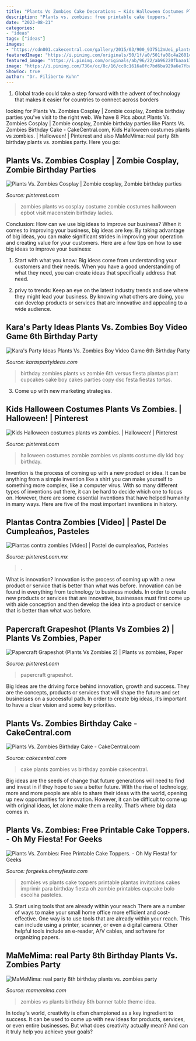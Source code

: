 ```yaml
---
title: "Plants Vs Zombies Cake Decorations ~ Kids Halloween Costumes Plants Vs Zombies."
description: "Plants vs. zombies: free printable cake toppers."
date: "2023-08-21"
categories:
- "ideas"
tags: ["ideas"]
images:
- "https://cdn001.cakecentral.com/gallery/2015/03/900_937512mUei_plants-vs-zombies-birthday-cake.jpg"
featuredImage: "https://i.pinimg.com/originals/50/1f/a0/501fa08c4a2601cd34a7d34cff24b2b5.jpg"
featured_image: "https://i.pinimg.com/originals/ab/96/22/ab96220fbaaa178a1fca97e940e0dc8f.jpg"
image: "https://i.pinimg.com/736x/cc/8c/16/cc8c1616a0fc7bd6ba929a6e7fba47f4.jpg"
ShowToc: true
author: "Dr. Filiberto Kuhn"
---
```



1. Global trade could take a step forward with the advent of technology that makes it easier for countries to connect across borders 

	

		
looking for Plants Vs. Zombies Cosplay | Zombie cosplay, Zombie birthday parties you've visit to the right web. We have 8 Pics about Plants Vs. Zombies Cosplay | Zombie cosplay, Zombie birthday parties like Plants Vs. Zombies Birthday Cake - CakeCentral.com, Kids Halloween costumes plants vs zombies. | Halloween! | Pinterest and also MaMeMima: real party 8th birthday plants vs. zombies party. Here you go:
		
    
## Plants Vs. Zombies Cosplay | Zombie Cosplay, Zombie Birthday Parties

<img loading=lazy src="https://i.pinimg.com/originals/ab/96/22/ab96220fbaaa178a1fca97e940e0dc8f.jpg" onerror="this.onerror=null;this.src='https://tse3.mm.bing.net/th?id=OIP.2UTPBleMmP44VLQzyWkFngHaK-&amp;pid=15.1';" alt="Plants Vs. Zombies Cosplay | Zombie cosplay, Zombie birthday parties">

_Source: pinterest.com_

>zombies plants vs cosplay costume zombie costumes halloween epbot visit macenstein birthday ladies. 

	

Conclusion: How can we use big ideas to improve our business?
When it comes to improving your business, big ideas are key. By taking advantage of big ideas, you can make significant strides in improving your operation and creating value for your customers. Here are a few tips on how to use big ideas to improve your business:
1. Start with what you know: Big ideas come from understanding your customers and their needs. When you have a good understanding of what they need, you can create ideas that specifically address that need.

2. privy to trends: Keep an eye on the latest industry trends and see where they might lead your business. By knowing what others are doing, you can develop products or services that are innovative and appealing to a wide audience.


    
## Kara&#039;s Party Ideas Plants Vs. Zombies Boy Video Game 6th Birthday Party

<img loading=lazy src="http://www.karaspartyideas.com/wp-content/uploads/2013/01/DSC_0110-copy_600x895.jpg" onerror="this.onerror=null;this.src='https://tse1.mm.bing.net/th?id=OIP.1VEGlrxg98wsb6nx57sA0wHaLD&amp;pid=15.1';" alt="Kara&#039;s Party Ideas Plants Vs. Zombies Boy Video Game 6th Birthday Party">

_Source: karaspartyideas.com_

>birthday zombies plants vs zombie 6th versus fiesta plantas plant cupcakes cake boy cakes parties copy dsc festa fiestas tortas. 

	

3. Come up with new marketing strategies.

    
## Kids Halloween Costumes Plants Vs Zombies. | Halloween! | Pinterest

<img loading=lazy src="https://s-media-cache-ak0.pinimg.com/originals/f3/48/3c/f3483c51b1ee3c3fae941139a20867e8.jpg" onerror="this.onerror=null;this.src='https://tse2.mm.bing.net/th?id=OIP.Yyyxd5p67baWK0alBGqBXwHaJ4&amp;pid=15.1';" alt="Kids Halloween costumes plants vs zombies. | Halloween! | Pinterest">

_Source: pinterest.com_

>halloween costumes zombie zombies vs plants costume diy kid boy birthday. 

	

Invention is the process of coming up with a new product or idea. It can be anything from a simple invention like a shirt you can make yourself to something more complex, like a computer virus. With so many different types of inventions out there, it can be hard to decide which one to focus on. However, there are some essential inventions that have helped humanity in many ways. Here are five of the most important inventions in history.

    
## Plantas Contra Zombies [Video] | Pastel De Cumpleaños, Pasteles

<img loading=lazy src="https://i.pinimg.com/736x/cc/8c/16/cc8c1616a0fc7bd6ba929a6e7fba47f4.jpg" onerror="this.onerror=null;this.src='https://tse2.mm.bing.net/th?id=OIP.T3kcC3FN1sCJhSaJLS3SAgHaLR&amp;pid=15.1';" alt="Plantas contra zombies [Video] | Pastel de cumpleaños, Pasteles">

_Source: pinterest.com.mx_

>. 

	

What is innovation?
Innovation is the process of coming up with a new product or service that is better than what was before. Innovation can be found in everything from technology to business models. In order to create new products or services that are innovative, businesses must first come up with aide conception and then develop the idea into a product or service that is better than what was before.

    
## Papercraft Grapeshot (Plants Vs Zombies 2) | Plants Vs Zombies, Paper

<img loading=lazy src="https://i.pinimg.com/originals/50/1f/a0/501fa08c4a2601cd34a7d34cff24b2b5.jpg" onerror="this.onerror=null;this.src='https://tse1.mm.bing.net/th?id=OIP.VSxrpNW7Y_KIH70IlfbgTwHaFj&amp;pid=15.1';" alt="Papercraft Grapeshot (Plants Vs Zombies 2) | Plants vs zombies, Paper">

_Source: pinterest.com_

>papercraft grapeshot. 

	

Big Ideas are the driving force behind innovation, growth and success. They are the concepts, products or services that will shape the future and set businesses on a successful path. In order to create big ideas, it’s important to have a clear vision and some key priorities.

    
## Plants Vs. Zombies Birthday Cake - CakeCentral.com

<img loading=lazy src="https://cdn001.cakecentral.com/gallery/2015/03/900_937512mUei_plants-vs-zombies-birthday-cake.jpg" onerror="this.onerror=null;this.src='https://tse4.mm.bing.net/th?id=OIP.RQTAXClDwj6_CIaYQmf5qwHaJ6&amp;pid=15.1';" alt="Plants Vs. Zombies Birthday Cake - CakeCentral.com">

_Source: cakecentral.com_

>cake plants zombies vs birthday zombie cakecentral. 

	

Big ideas are the seeds of change that future generations will need to find and invest in if they hope to see a better future. With the rise of technology, more and more people are able to share their ideas with the world, opening up new opportunities for innovation. However, it can be difficult to come up with original ideas, let alone make them a reality. That’s where big data comes in.

    
## Plants Vs. Zombies: Free Printable Cake Toppers. - Oh My Fiesta! For Geeks

<img loading=lazy src="https://2.bp.blogspot.com/-SHt0PounsdA/WdLUojq4hcI/AAAAAAAHzkk/XiL4gAmt0DEe0iXeqsWXxsZ5h6PyVWTmQCLcBGAs/s1600/plants-vs-zombies-free-printable-toppers-for-cakes-061.jpg" onerror="this.onerror=null;this.src='https://tse2.mm.bing.net/th?id=OIP.EfRQ7YKH3-hnKw6FSo-SswHaKe&amp;pid=15.1';" alt="Plants Vs. Zombies: Free Printable Cake Toppers. - Oh My Fiesta! for Geeks">

_Source: forgeeks.ohmyfiesta.com_

>zombies vs plants cake toppers printable plantas invitations cakes imprimir para birthday fiesta oh zombie printables cupcake bolo escolha pasteles. 

	

3) Start using tools that are already within your reach
There are a number of ways to make your small home office more efficient and cost-effective. One way is to use tools that are already within your reach. This can include using a printer, scanner, or even a digital camera. Other helpful tools include an e-reader, A/V cables, and software for organizing papers.

    
## MaMeMima: real Party 8th Birthday Plants Vs. Zombies Party

<img loading=lazy src="http://1.bp.blogspot.com/-vtqnTWp8PxQ/UKxOdOKi4GI/AAAAAAAAAtk/wR1oiYN8VKY/w1200-h630-p-k-no-nu/8_bday_party_1.jpg" onerror="this.onerror=null;this.src='https://tse4.mm.bing.net/th?id=OIP.vUHnxra-X4hJfYLVrpiJXwHaD4&amp;pid=15.1';" alt="MaMeMima: real party 8th birthday plants vs. zombies party">

_Source: mamemima.com_

>zombies vs plants birthday 8th banner table theme idea. 

	

In today's world, creativity is often championed as a key ingredient to success. It can be used to come up with new ideas for products, services, or even entire businesses. But what does creativity actually mean? And can it truly help you achieve your goals?

